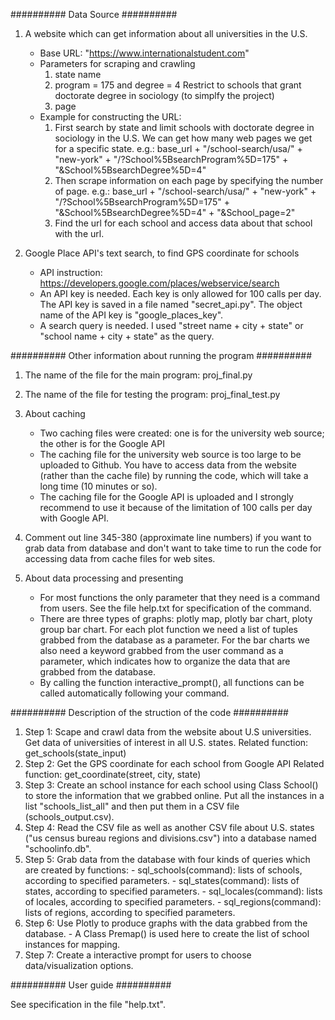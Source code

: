 ########## Data Source ##########
1. A website which can get information about all universities in the U.S.
   - Base URL: "https://www.internationalstudent.com"
   - Parameters for scraping and crawling
     1) state name
     2) program = 175 and degree = 4
        Restrict to schools that grant doctorate degree in sociology (to simplfy the project)
     3) page
   - Example for constructing the URL:
     1) First search by state and limit schools with doctorate degree in sociology in the U.S.
        We can get how many web pages we get for a specific state. e.g.:
        base_url + "/school-search/usa/" + "new-york" + "/?School%5BsearchProgram%5D=175" + "&School%5BsearchDegree%5D=4"
     2) Then scrape information on each page by specifying the number of page. e.g.:
        base_url + "/school-search/usa/" + "new-york" + "/?School%5BsearchProgram%5D=175" + "&School%5BsearchDegree%5D=4" + "&School_page=2"
     3) Find the url for each school and access data about that school with the url.

2. Google Place API's text search, to find GPS coordinate for schools
   - API instruction: https://developers.google.com/places/webservice/search
   - An API key is needed. Each key is only allowed for 100 calls per day.
     The API key is saved in a file named "secret_api.py". 
     The object name of the API key is "google_places_key".
   - A search query is needed. 
     I used "street name + city + state" or "school name + city + state" as the query.


########## Other information about running the program ##########
1. The name of the file for the main program: proj_final.py
2. The name of the file for testing the program: proj_final_test.py

3. About caching
   - Two caching files were created: 
     one is for the university web source; the other is for the Google API
   - The caching file for the university web source is too large to be uploaded to Github.
     You have to access data from the website (rather than the cache file) by running the code, 
     which will take a long time (10 minutes or so).
   - The caching file for the Google API is uploaded and I strongly recommend to use it because 
     of the limitation of 100 calls per day with Google API.

4. Comment out line 345-380 (approximate line numbers) if you want to grab data from database and 
   don't want to take time to run the code for accessing data from cache files for web sites.

5. About data processing and presenting
   - For most functions the only parameter that they need is a command from users.
     See the file help.txt for specification of the command.
   - There are three types of graphs: plotly map, plotly bar chart, ploty group bar chart.
     For each plot function we need a list of tuples grabbed from the database as a parameter.
     For the bar charts we also need a keyword grabbed from the user command as a parameter,
     which indicates how to organize the data that are grabbed from the database.
   - By calling the function interactive_prompt(), all functions can be called automatically 
     following your command.


########## Description of the struction of the code ##########
1. Step 1: Scape and crawl data from the website about U.S universities.
           Get data of universities of interest in all U.S. states.
           Related function: get_schools(state_input)
2. Step 2: Get the GPS coordinate for each school from Google API
           Related function: get_coordinate(street, city, state)
3. Step 3: Create an school instance for each school using Class School() to store the information
           that we grabbed online.
           Put all the instances in a list "schools_list_all" and then put them in a CSV file 
           (schools_output.csv).
4. Step 4: Read the CSV file as well as another CSV file about U.S. states 
           ("us census bureau regions and divisions.csv") into a database named "schoolinfo.db".
5. Step 5: Grab data from the database with four kinds of queries which are created by functions:
           - sql_schools(command): lists of schools, according to specified parameters.
           - sql_states(command): lists of states, according to specified parameters.
           - sql_locales(command): lists of locales, according to specified parameters.
           - sql_regions(command): lists of regions, according to specified parameters.
6. Step 6: Use Plotly to produce graphs with the data grabbed from the database.
           - A Class Premap() is used here to create the list of school instances for mapping.
7. Step 7: Create a interactive prompt for users to choose data/visualization options.


########## User guide ##########

See specification in the file "help.txt".


